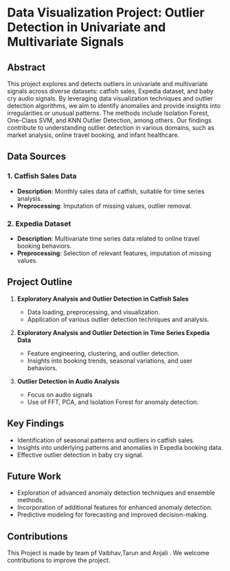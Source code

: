 # Data Visualization Project: Outlier Detection in Univariate and Multivariate Signals

## Abstract

This project explores and detects outliers in univariate and multivariate signals across diverse datasets: catfish sales, Expedia dataset, and baby cry audio signals. By leveraging data visualization techniques and outlier detection algorithms, we aim to identify anomalies and provide insights into irregularities or unusual patterns. The methods include Isolation Forest, One-Class SVM, and KNN Outlier Detection, among others. Our findings contribute to understanding outlier detection in various domains, such as market analysis, online travel booking, and infant healthcare.

## Data Sources

### 1. Catfish Sales Data

- **Description**: Monthly sales data of catfish, suitable for time series analysis.
- **Preprocessing**: Imputation of missing values, outlier removal.

### 2. Expedia Dataset

- **Description**: Multivariate time series data related to online travel booking behaviors.
- **Preprocessing**: Selection of relevant features, imputation of missing values.

## Project Outline

1. **Exploratory Analysis and Outlier Detection in Catfish Sales**
   - Data loading, preprocessing, and visualization.
   - Application of various outlier detection techniques and analysis.

2. **Exploratory Analysis and Outlier Detection in Time Series Expedia Data**
   - Feature engineering, clustering, and outlier detection.
   - Insights into booking trends, seasonal variations, and user behaviors.

3. **Outlier Detection in Audio Analysis**
   - Focus on audio signals 
   - Use of FFT, PCA, and Isolation Forest for anomaly detection.

## Key Findings

- Identification of seasonal patterns and outliers in catfish sales.
- Insights into underlying patterns and anomalies in Expedia booking data.
- Effective outlier detection in baby cry signal.

## Future Work

- Exploration of advanced anomaly detection techniques and ensemble methods.
- Incorporation of additional features for enhanced anomaly detection.
- Predictive modeling for forecasting and improved decision-making.


## Contributions

This Project is made by team pf Vaibhav,Tarun and Anjali . We welcome contributions to improve the project.

